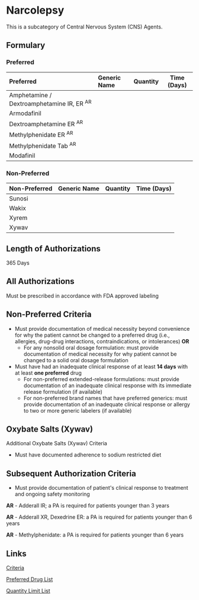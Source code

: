 # Narcolepsy

This is a subcategory of Central Nervous System (CNS) Agents.

## Formulary

### Preferred

| Preferred                     | Generic Name | Quantity | Time (Days) |
| :---------------------------- | :----------- | :------: | :---------: |
| Amphetamine / Dextroamphetamine IR, ER <sup>AR</sup> |              |          |             |
| Armodafinil                   |              |          |             |
| Dextroamphetamine ER <sup>AR</sup>          |              |          |             |
| Methylphenidate ER <sup>AR</sup>           |              |          |             |
| Methylphenidate Tab <sup>AR</sup>          |              |          |             |
| Modafinil                     |              |          |             |

### Non-Preferred

| Non-Preferred | Generic Name | Quantity | Time (Days) |
| :------------ | :----------- | :------: | :---------: |
| Sunosi        |              |          |             |
| Wakix         |              |          |             |
| Xyrem         |              |          |             |
| Xywav         |              |          |             |

## Length of Authorizations

365 Days

## All Authorizations

Must be prescribed in accordance with FDA approved labeling

## Non-Preferred Criteria

- Must provide documentation of medical necessity beyond convenience for why the patient cannot be changed to a preferred drug (i.e., allergies, drug-drug interactions, contraindications, or intolerances) **OR**
    - For any nonsolid oral dosage formulation: must provide documentation of medical necessity for why patient cannot be changed to a solid oral dosage formulation
- Must have had an inadequate clinical response of at least **14 days** with at least **one preferred** drug
    - For non-preferred extended-release formulations: must provide documentation of an inadequate clinical response with its immediate release formulation (if available)
    - For non-preferred brand names that have preferred generics: must provide documentation of an inadequate clinical response or allergy to two or more generic labelers (if available)

## Oxybate Salts (Xywav)

Additional Oxybate Salts (Xywav) Criteria

- Must have documented adherence to sodium restricted diet

## Subsequent Authorization Criteria

- Must provide documentation of patient's clinical response to treatment and ongoing safety monitoring

**AR** - Adderall IR; a PA is required for patients younger than 3 years

**AR** - Adderall XR, Dexedrine ER: a PA is required for patients younger than 6 years

**AR** - Methylphenidate: a PA is required for patients younger than 6 years

## Links

[Criteria](https://pharmacy.medicaid.ohio.gov/sites/default/files/20230101_UPDL%20_Criteria_APPROVED.pdf#page=42)

[Preferred Drug List](https://pharmacy.medicaid.ohio.gov/sites/default/files/20230101_UPDL_APPROVED_12.13.22.pdf#page=17)

[Quantity Limit List](https://pharmacy.medicaid.ohio.gov/sites/default/files/20230101_Ohio_Medicaid_Quantity_Document_APPROVED.pdf)

